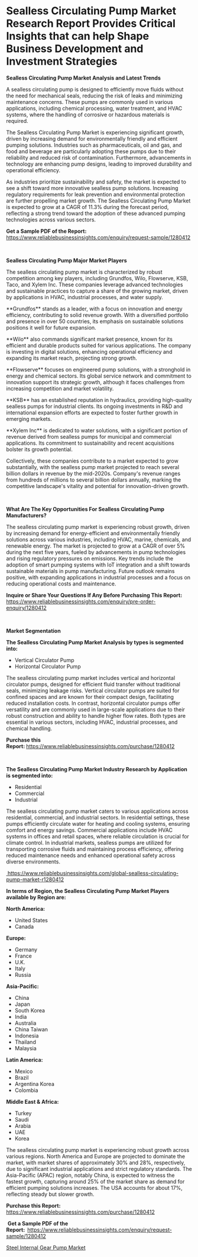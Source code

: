 <p><h1>Sealless Circulating Pump Market Research Report Provides Critical Insights that can help Shape Business Development and Investment Strategies</h1></p><p><strong>Sealless Circulating Pump Market Analysis and Latest Trends</strong></p>
<p><p>A sealless circulating pump is designed to efficiently move fluids without the need for mechanical seals, reducing the risk of leaks and minimizing maintenance concerns. These pumps are commonly used in various applications, including chemical processing, water treatment, and HVAC systems, where the handling of corrosive or hazardous materials is required.</p><p>The Sealless Circulating Pump Market is experiencing significant growth, driven by increasing demand for environmentally friendly and efficient pumping solutions. Industries such as pharmaceuticals, oil and gas, and food and beverage are particularly adopting these pumps due to their reliability and reduced risk of contamination. Furthermore, advancements in technology are enhancing pump designs, leading to improved durability and operational efficiency.</p><p>As industries prioritize sustainability and safety, the market is expected to see a shift toward more innovative sealless pump solutions. Increasing regulatory requirements for leak prevention and environmental protection are further propelling market growth. The Sealless Circulating Pump Market is expected to grow at a CAGR of 11.3% during the forecast period, reflecting a strong trend toward the adoption of these advanced pumping technologies across various sectors.</p></p>
<p><strong>Get a Sample PDF of the Report:&nbsp;</strong> <a href="https://www.reliablebusinessinsights.com/enquiry/request-sample/1280412?utm_campaign=3360&utm_medium=2&utm_source=Github&utm_content=ia&utm_term=24032025&utm_id=sealless-circulating-pump">https://www.reliablebusinessinsights.com/enquiry/request-sample/1280412</a></p>
<p>&nbsp;</p>
<p><strong>Sealless Circulating Pump Major Market Players</strong></p>
<p><p>The sealless circulating pump market is characterized by robust competition among key players, including Grundfos, Wilo, Flowserve, KSB, Taco, and Xylem Inc. These companies leverage advanced technologies and sustainable practices to capture a share of the growing market, driven by applications in HVAC, industrial processes, and water supply.</p><p>**Grundfos** stands as a leader, with a focus on innovation and energy efficiency, contributing to solid revenue growth. With a diversified portfolio and presence in over 50 countries, its emphasis on sustainable solutions positions it well for future expansion.</p><p>**Wilo** also commands significant market presence, known for its efficient and durable products suited for various applications. The company is investing in digital solutions, enhancing operational efficiency and expanding its market reach, projecting strong growth.</p><p>**Flowserve** focuses on engineered pump solutions, with a stronghold in energy and chemical sectors. Its global service network and commitment to innovation support its strategic growth, although it faces challenges from increasing competition and market volatility.</p><p>**KSB** has an established reputation in hydraulics, providing high-quality sealless pumps for industrial clients. Its ongoing investments in R&D and international expansion efforts are expected to foster further growth in emerging markets.</p><p>**Xylem Inc** is dedicated to water solutions, with a significant portion of revenue derived from sealless pumps for municipal and commercial applications. Its commitment to sustainability and recent acquisitions bolster its growth potential.</p><p>Collectively, these companies contribute to a market expected to grow substantially, with the sealless pump market projected to reach several billion dollars in revenue by the mid-2020s. Company's revenue ranges from hundreds of millions to several billion dollars annually, marking the competitive landscape's vitality and potential for innovation-driven growth.</p></p>
<p>&nbsp;</p>
<p><strong>What Are The Key Opportunities For Sealless Circulating Pump Manufacturers?</strong></p>
<p><p>The sealless circulating pump market is experiencing robust growth, driven by increasing demand for energy-efficient and environmentally friendly solutions across various industries, including HVAC, marine, chemicals, and renewable energy. The market is projected to grow at a CAGR of over 5% during the next five years, fueled by advancements in pump technologies and rising regulatory pressures on emissions. Key trends include the adoption of smart pumping systems with IoT integration and a shift towards sustainable materials in pump manufacturing. Future outlook remains positive, with expanding applications in industrial processes and a focus on reducing operational costs and maintenance.</p></p>
<p><strong>Inquire or Share Your Questions If Any Before Purchasing This Report:</strong> <a href="https://www.reliablebusinessinsights.com/enquiry/pre-order-enquiry/1280412?utm_campaign=3360&utm_medium=2&utm_source=Github&utm_content=ia&utm_term=24032025&utm_id=sealless-circulating-pump">https://www.reliablebusinessinsights.com/enquiry/pre-order-enquiry/1280412</a></p>
<p>&nbsp;</p>
<p><strong>Market Segmentation</strong></p>
<p><strong>The Sealless Circulating Pump Market Analysis by types is segmented into:</strong></p>
<p><ul><li>Vertical Circulator Pump</li><li>Horizontal Circulator Pump</li></ul></p>
<p><p>The sealless circulating pump market includes vertical and horizontal circulator pumps, designed for efficient fluid transfer without traditional seals, minimizing leakage risks. Vertical circulator pumps are suited for confined spaces and are known for their compact design, facilitating reduced installation costs. In contrast, horizontal circulator pumps offer versatility and are commonly used in large-scale applications due to their robust construction and ability to handle higher flow rates. Both types are essential in various sectors, including HVAC, industrial processes, and chemical handling.</p></p>
<p><strong>Purchase this Report:&nbsp;</strong><a href="https://www.reliablebusinessinsights.com/purchase/1280412?utm_campaign=3360&utm_medium=2&utm_source=Github&utm_content=ia&utm_term=24032025&utm_id=sealless-circulating-pump">https://www.reliablebusinessinsights.com/purchase/1280412</a></p>
<p>&nbsp;</p>
<p><strong>The Sealless Circulating Pump Market Industry Research by Application is segmented into:</strong></p>
<p><ul><li>Residential</li><li>Commercial</li><li>Industrial</li></ul></p>
<p><p>The sealless circulating pump market caters to various applications across residential, commercial, and industrial sectors. In residential settings, these pumps efficiently circulate water for heating and cooling systems, ensuring comfort and energy savings. Commercial applications include HVAC systems in offices and retail spaces, where reliable circulation is crucial for climate control. In industrial markets, sealless pumps are utilized for transporting corrosive fluids and maintaining process efficiency, offering reduced maintenance needs and enhanced operational safety across diverse environments.</p></p>
<p><a href="https://www.reliablebusinessinsights.com/global-sealless-circulating-pump-market-r1280412?utm_campaign=3360&utm_medium=2&utm_source=Github&utm_content=ia&utm_term=24032025&utm_id=sealless-circulating-pump">&nbsp;https://www.reliablebusinessinsights.com/global-sealless-circulating-pump-market-r1280412</a></p>
<p><strong>In terms of Region, the Sealless Circulating Pump Market Players available by Region are:</strong></p>
<p>
    <p> <strong> North America: </strong>
        <ul>
            <li>United States</li>
            <li>Canada</li>
        </ul>
        </p> 
    <p> <strong> Europe: </strong>
        <ul>
            <li>Germany</li>
            <li>France</li>
            <li>U.K.</li>
            <li>Italy</li>
            <li>Russia</li>
        </ul>
        </p> 
    <p> <strong> Asia-Pacific: </strong>
        <ul>
            <li>China</li>
            <li>Japan</li>
            <li>South Korea</li>
            <li>India</li>
            <li>Australia</li>
            <li>China Taiwan</li>
            <li>Indonesia</li>
            <li>Thailand</li>
            <li>Malaysia</li>
        </ul>
        </p> 
    <p> <strong> Latin America: </strong>
        <ul>
            <li>Mexico</li>
            <li>Brazil</li>
            <li>Argentina Korea</li>
            <li>Colombia</li>
        </ul>
        </p> 
    <p> <strong> Middle East & Africa: </strong>
        <ul>
            <li>Turkey</li>
            <li>Saudi</li>
            <li>Arabia</li>
            <li>UAE</li>
            <li>Korea</li>
        </ul>
    </p>
    </p>
<p><p>The sealless circulating pump market is experiencing robust growth across various regions. North America and Europe are projected to dominate the market, with market shares of approximately 30% and 28%, respectively, due to significant industrial applications and strict regulatory standards. The Asia-Pacific (APAC) region, notably China, is expected to witness the fastest growth, capturing around 25% of the market share as demand for efficient pumping solutions increases. The USA accounts for about 17%, reflecting steady but slower growth.</p></p>
<p><strong>Purchase this Report: </strong><a href="https://www.reliablebusinessinsights.com/purchase/1280412?utm_campaign=3360&utm_medium=2&utm_source=Github&utm_content=ia&utm_term=24032025&utm_id=sealless-circulating-pump">https://www.reliablebusinessinsights.com/purchase/1280412</a></p>
<p>&nbsp;<strong>Get a Sample PDF of the Report:&nbsp;&nbsp;</strong><a href="https://www.reliablebusinessinsights.com/enquiry/request-sample/1280412?utm_campaign=3360&utm_medium=2&utm_source=Github&utm_content=ia&utm_term=24032025&utm_id=sealless-circulating-pump">https://www.reliablebusinessinsights.com/enquiry/request-sample/1280412</a></p>
<p><strong></strong></p>
<p><p><a href="https://github.com/ijffseandy/Market-Research-Report-List-1/blob/main/steel-internal-gear-pump-market.md?utm_campaign=3360&utm_medium=2&utm_source=Github&utm_content=ia&utm_term=24032025&utm_id=sealless-circulating-pump">Steel Internal Gear Pump Market</a></p></p>